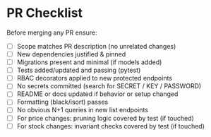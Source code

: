 # PR Checklist

Before merging any PR ensure:

- [ ] Scope matches PR description (no unrelated changes)
- [ ] New dependencies justified & pinned
- [ ] Migrations present and minimal (if models added)
- [ ] Tests added/updated and passing (pytest)
- [ ] RBAC decorators applied to new protected endpoints
- [ ] No secrets committed (search for SECRET / KEY / PASSWORD)
- [ ] README or docs updated if behavior or setup changed
- [ ] Formatting (black/isort) passes
- [ ] No obvious N+1 queries in new list endpoints
- [ ] For price changes: pruning logic covered by test (if touched)
- [ ] For stock changes: invariant checks covered by test (if touched)
